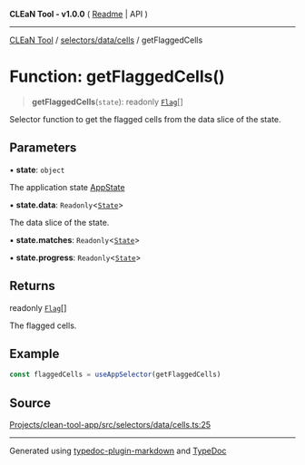 **CLEaN Tool - v1.0.0** ( [Readme](../../../../README.md) \| API )

***

[CLEaN Tool](../../../../modules.md) / [selectors/data/cells](../README.md) / getFlaggedCells

# Function: getFlaggedCells()

> **getFlaggedCells**(`state`): readonly [`Flag`](../../../../lib/fp/Flag/interfaces/Flag.md)[]

Selector function to get the flagged cells from the data slice of the state.

## Parameters

▪ **state**: `object`

The application state [AppState](../../../../app/store/type-aliases/AppState.md)

▪ **state.data**: `Readonly`\<[`State`](../../../../reducers/data/interfaces/State.md)\>

The data slice of the state.

▪ **state.matches**: `Readonly`\<[`State`](../../../progress/private/interfaces/State.md)\>

▪ **state.progress**: `Readonly`\<[`State`](../../../progress/private/interfaces/State.md)\>

## Returns

readonly [`Flag`](../../../../lib/fp/Flag/interfaces/Flag.md)[]

The flagged cells.

## Example

```ts
const flaggedCells = useAppSelector(getFlaggedCells)
```

## Source

[Projects/clean-tool-app/src/selectors/data/cells.ts:25](https://github.com/yuckyh/clean-tool-app/)

***

Generated using [typedoc-plugin-markdown](https://www.npmjs.com/package/typedoc-plugin-markdown) and [TypeDoc](https://typedoc.org/)
